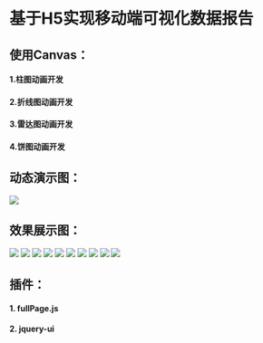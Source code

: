 基于H5实现移动端可视化数据报告
=========
使用Canvas： 
---------
#### 1.柱图动画开发
#### 2.折线图动画开发
#### 3.雷达图动画开发
#### 4.饼图动画开发

动态演示图：
---------
![](https://github.com/576837179/IT_Edu/raw/master/ReadmeImgs/edu.gif)

效果展示图：
---------
![](https://github.com/576837179/IT_Edu/raw/master/ReadmeImgs/1.jpg)
![](https://github.com/576837179/IT_Edu/raw/master/ReadmeImgs/2.jpg)
![](https://github.com/576837179/IT_Edu/raw/master/ReadmeImgs/3.jpg)
![](https://github.com/576837179/IT_Edu/raw/master/ReadmeImgs/4.jpg)
![](https://github.com/576837179/IT_Edu/raw/master/ReadmeImgs/5.jpg)
![](https://github.com/576837179/IT_Edu/raw/master/ReadmeImgs/6.jpg)
![](https://github.com/576837179/IT_Edu/raw/master/ReadmeImgs/7.jpg)
![](https://github.com/576837179/IT_Edu/raw/master/ReadmeImgs/8.jpg)
![](https://github.com/576837179/IT_Edu/raw/master/ReadmeImgs/9.jpg)
![](https://github.com/576837179/IT_Edu/raw/master/ReadmeImgs/10.jpg)

插件：
---------
#### 1. fullPage.js
#### 2. jquery-ui
